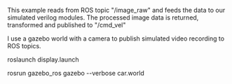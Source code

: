 This example reads from ROS topic "/image_raw" and feeds the data to our simulated verilog modules. 
The processed image data is returned, transformed and published to "/cmd_vel" 


I use a gazebo world with a camera to publish simulated video recording to ROS topics. 



roslaunch display.launch


rosrun gazebo_ros gazebo --verbose car.world
